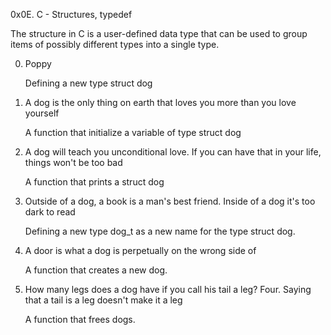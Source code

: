 0x0E. C - Structures, typedef

The structure in C is a user-defined data type that can be used to group items of possibly different types into a single type.

0. Poppy
	
 	Defining a new type struct dog

1. A dog is the only thing on earth that loves you more than you love yourself
	
 	A function that initialize a variable of type struct dog

2. A dog will teach you unconditional love. If you can have that in your life, things won't be too bad
	
 	A function that prints a struct dog

3. Outside of a dog, a book is a man's best friend. Inside of a dog it's too dark to read
	
 	Defining a new type dog_t as a new name for the type struct dog.

4. A door is what a dog is perpetually on the wrong side of
	
 	A function that creates a new dog.
	
5. How many legs does a dog have if you call his tail a leg? Four. Saying that a tail is a leg doesn't make it a leg
	
 	A function that frees dogs.
	
